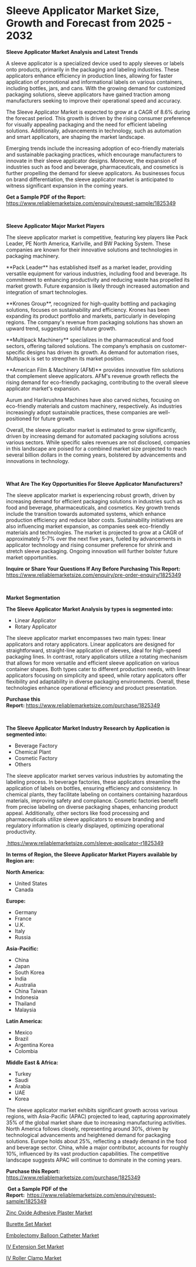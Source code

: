 <p><h1>Sleeve Applicator Market Size, Growth and Forecast from 2025 - 2032</h1></p><p><strong>Sleeve Applicator Market Analysis and Latest Trends</strong></p>
<p><p>A sleeve applicator is a specialized device used to apply sleeves or labels onto products, primarily in the packaging and labeling industries. These applicators enhance efficiency in production lines, allowing for faster application of promotional and informational labels on various containers, including bottles, jars, and cans. With the growing demand for customized packaging solutions, sleeve applicators have gained traction among manufacturers seeking to improve their operational speed and accuracy.</p><p>The Sleeve Applicator Market is expected to grow at a CAGR of 8.6% during the forecast period. This growth is driven by the rising consumer preference for visually appealing packaging and the need for efficient labeling solutions. Additionally, advancements in technology, such as automation and smart applicators, are shaping the market landscape.</p><p>Emerging trends include the increasing adoption of eco-friendly materials and sustainable packaging practices, which encourage manufacturers to innovate in their sleeve applicator designs. Moreover, the expansion of industries such as food and beverage, pharmaceuticals, and cosmetics is further propelling the demand for sleeve applicators. As businesses focus on brand differentiation, the sleeve applicator market is anticipated to witness significant expansion in the coming years.</p></p>
<p><strong>Get a Sample PDF of the Report:&nbsp;</strong> <a href="https://www.reliablemarketsize.com/enquiry/request-sample/1825349?utm_campaign=2470&utm_medium=2&utm_source=Github&utm_content=ia&utm_term=09042025&utm_id=sleeve-applicator">https://www.reliablemarketsize.com/enquiry/request-sample/1825349</a></p>
<p>&nbsp;</p>
<p><strong>Sleeve Applicator Major Market Players</strong></p>
<p><p>The sleeve applicator market is competitive, featuring key players like Pack Leader, PE North America, Karlville, and BW Packing System. These companies are known for their innovative solutions and technologies in packaging machinery.</p><p>**Pack Leader** has established itself as a market leader, providing versatile equipment for various industries, including food and beverage. Its commitment to enhancing productivity and reducing waste has propelled its market growth. Future expansion is likely through increased automation and integration of smart technologies.</p><p>**Krones Group**, recognized for high-quality bottling and packaging solutions, focuses on sustainability and efficiency. Krones has been expanding its product portfolio and markets, particularly in developing regions. The company's revenue from packaging solutions has shown an upward trend, suggesting solid future growth.</p><p>**Multipack Machinery** specializes in the pharmaceutical and food sectors, offering tailored solutions. The company’s emphasis on customer-specific designs has driven its growth. As demand for automation rises, Multipack is set to strengthen its market position.</p><p>**American Film & Machinery (AFM)** provides innovative film solutions that complement sleeve applicators. AFM's revenue growth reflects the rising demand for eco-friendly packaging, contributing to the overall sleeve applicator market's expansion.</p><p>Aurum and Harikrushna Machines have also carved niches, focusing on eco-friendly materials and custom machinery, respectively. As industries increasingly adopt sustainable practices, these companies are well-positioned for future growth.</p><p>Overall, the sleeve applicator market is estimated to grow significantly, driven by increasing demand for automated packaging solutions across various sectors. While specific sales revenues are not disclosed, companies in this landscape are poised for a combined market size projected to reach several billion dollars in the coming years, bolstered by advancements and innovations in technology.</p></p>
<p>&nbsp;</p>
<p><strong>What Are The Key Opportunities For Sleeve Applicator Manufacturers?</strong></p>
<p><p>The sleeve applicator market is experiencing robust growth, driven by increasing demand for efficient packaging solutions in industries such as food and beverage, pharmaceuticals, and cosmetics. Key growth trends include the transition towards automated systems, which enhance production efficiency and reduce labor costs. Sustainability initiatives are also influencing market expansion, as companies seek eco-friendly materials and technologies. The market is projected to grow at a CAGR of approximately 5-7% over the next five years, fueled by advancements in applicator technology and rising consumer preference for shrink and stretch sleeve packaging. Ongoing innovation will further bolster future market opportunities.</p></p>
<p><strong>Inquire or Share Your Questions If Any Before Purchasing This Report:</strong> <a href="https://www.reliablemarketsize.com/enquiry/pre-order-enquiry/1825349?utm_campaign=2470&utm_medium=2&utm_source=Github&utm_content=ia&utm_term=09042025&utm_id=sleeve-applicator">https://www.reliablemarketsize.com/enquiry/pre-order-enquiry/1825349</a></p>
<p>&nbsp;</p>
<p><strong>Market Segmentation</strong></p>
<p><strong>The Sleeve Applicator Market Analysis by types is segmented into:</strong></p>
<p><ul><li>Linear Applicator</li><li>Rotary Applicator</li></ul></p>
<p><p>The sleeve applicator market encompasses two main types: linear applicators and rotary applicators. Linear applicators are designed for straightforward, straight-line application of sleeves, ideal for high-speed packaging lines. In contrast, rotary applicators utilize a rotating mechanism that allows for more versatile and efficient sleeve application on various container shapes. Both types cater to different production needs, with linear applicators focusing on simplicity and speed, while rotary applicators offer flexibility and adaptability in diverse packaging environments. Overall, these technologies enhance operational efficiency and product presentation.</p></p>
<p><strong>Purchase this Report:&nbsp;</strong><a href="https://www.reliablemarketsize.com/purchase/1825349?utm_campaign=2470&utm_medium=2&utm_source=Github&utm_content=ia&utm_term=09042025&utm_id=sleeve-applicator">https://www.reliablemarketsize.com/purchase/1825349</a></p>
<p>&nbsp;</p>
<p><strong>The Sleeve Applicator Market Industry Research by Application is segmented into:</strong></p>
<p><ul><li>Beverage Factory</li><li>Chemical Plant</li><li>Cosmetic Factory</li><li>Others</li></ul></p>
<p><p>The sleeve applicator market serves various industries by automating the labeling process. In beverage factories, these applicators streamline the application of labels on bottles, ensuring efficiency and consistency. In chemical plants, they facilitate labeling on containers containing hazardous materials, improving safety and compliance. Cosmetic factories benefit from precise labeling on diverse packaging shapes, enhancing product appeal. Additionally, other sectors like food processing and pharmaceuticals utilize sleeve applicators to ensure branding and regulatory information is clearly displayed, optimizing operational productivity.</p></p>
<p><a href="https://www.reliablemarketsize.com/sleeve-applicator-r1825349?utm_campaign=2470&utm_medium=2&utm_source=Github&utm_content=ia&utm_term=09042025&utm_id=sleeve-applicator">&nbsp;https://www.reliablemarketsize.com/sleeve-applicator-r1825349</a></p>
<p><strong>In terms of Region, the Sleeve Applicator Market Players available by Region are:</strong></p>
<p>
    <p> <strong> North America: </strong>
        <ul>
            <li>United States</li>
            <li>Canada</li>
        </ul>
        </p> 
    <p> <strong> Europe: </strong>
        <ul>
            <li>Germany</li>
            <li>France</li>
            <li>U.K.</li>
            <li>Italy</li>
            <li>Russia</li>
        </ul>
        </p> 
    <p> <strong> Asia-Pacific: </strong>
        <ul>
            <li>China</li>
            <li>Japan</li>
            <li>South Korea</li>
            <li>India</li>
            <li>Australia</li>
            <li>China Taiwan</li>
            <li>Indonesia</li>
            <li>Thailand</li>
            <li>Malaysia</li>
        </ul>
        </p> 
    <p> <strong> Latin America: </strong>
        <ul>
            <li>Mexico</li>
            <li>Brazil</li>
            <li>Argentina Korea</li>
            <li>Colombia</li>
        </ul>
        </p> 
    <p> <strong> Middle East & Africa: </strong>
        <ul>
            <li>Turkey</li>
            <li>Saudi</li>
            <li>Arabia</li>
            <li>UAE</li>
            <li>Korea</li>
        </ul>
    </p>
    </p>
<p><p>The sleeve applicator market exhibits significant growth across various regions, with Asia-Pacific (APAC) projected to lead, capturing approximately 35% of the global market share due to increasing manufacturing activities. North America follows closely, representing around 30%, driven by technological advancements and heightened demand for packaging solutions. Europe holds about 25%, reflecting a steady demand in the food and beverage sector. China, while a major contributor, accounts for roughly 10%, influenced by its vast production capabilities. The competitive landscape suggests APAC will continue to dominate in the coming years.</p></p>
<p><strong>Purchase this Report: </strong><a href="https://www.reliablemarketsize.com/purchase/1825349?utm_campaign=2470&utm_medium=2&utm_source=Github&utm_content=ia&utm_term=09042025&utm_id=sleeve-applicator">https://www.reliablemarketsize.com/purchase/1825349</a></p>
<p>&nbsp;<strong>Get a Sample PDF of the Report:&nbsp;&nbsp;</strong><a href="https://www.reliablemarketsize.com/enquiry/request-sample/1825349?utm_campaign=2470&utm_medium=2&utm_source=Github&utm_content=ia&utm_term=09042025&utm_id=sleeve-applicator">https://www.reliablemarketsize.com/enquiry/request-sample/1825349</a></p>
<p><strong></strong></p>
<p><p><a href="https://www.linkedin.com/pulse/analyzing-projected-cagr-139-zinc-oxide-adhesive-plaster-market-rtlbf?utm_campaign=2470&utm_medium=2&utm_source=Github&utm_content=ia&utm_term=09042025&utm_id=sleeve-applicator">Zinc Oxide Adhesive Plaster Market</a></p><p><a href="https://www.linkedin.com/pulse/burette-set-market-analysis-present-size-growth-forecast-nu23f?utm_campaign=2470&utm_medium=2&utm_source=Github&utm_content=ia&utm_term=09042025&utm_id=sleeve-applicator">Burette Set Market</a></p><p><a href="https://www.linkedin.com/pulse/future-embolectomy-balloon-catheter-market-size-trends-mdauf?utm_campaign=2470&utm_medium=2&utm_source=Github&utm_content=ia&utm_term=09042025&utm_id=sleeve-applicator">Embolectomy Balloon Catheter Market</a></p><p><a href="https://www.linkedin.com/pulse/immense-growth-iv-extension-set-market-projected-2025-2032-h4ydf?utm_campaign=2470&utm_medium=2&utm_source=Github&utm_content=ia&utm_term=09042025&utm_id=sleeve-applicator">IV Extension Set Market</a></p><p><a href="https://www.linkedin.com/pulse/revenue-growth-forecast-iv-roller-clamp-market-78-cagr-rrwkf?utm_campaign=2470&utm_medium=2&utm_source=Github&utm_content=ia&utm_term=09042025&utm_id=sleeve-applicator">IV Roller Clamp Market</a></p></p>
